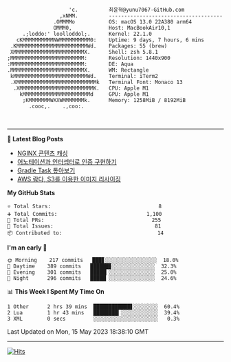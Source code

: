 
```text
                    'c.          최윤혁@yunu7067-GitHub.com
                 ,xNMM.          -------------------------------------
               .OMMMMo           OS: macOS 13.0 22A380 arm64
               OMMM0,            Host: MacBookAir10,1
     .;loddo:' loolloddol;.      Kernel: 22.1.0
   cKMMMMMMMMMMNWMMMMMMMMMM0:    Uptime: 9 days, 7 hours, 6 mins
 .KMMMMMMMMMMMMMMMMMMMMMMMWd.    Packages: 55 (brew)
 XMMMMMMMMMMMMMMMMMMMMMMMX.      Shell: zsh 5.8.1
;MMMMMMMMMMMMMMMMMMMMMMMM:       Resolution: 1440x900
:MMMMMMMMMMMMMMMMMMMMMMMM:       DE: Aqua
.MMMMMMMMMMMMMMMMMMMMMMMMX.      WM: Rectangle
 kMMMMMMMMMMMMMMMMMMMMMMMMWd.    Terminal: iTerm2
 .XMMMMMMMMMMMMMMMMMMMMMMMMMMk   Terminal Font: Monaco 13
  .XMMMMMMMMMMMMMMMMMMMMMMMMK.   CPU: Apple M1
    kMMMMMMMMMMMMMMMMMMMMMMd     GPU: Apple M1
     ;KMMMMMMMWXXWMMMMMMMk.      Memory: 1258MiB / 8192MiB
       .cooc,.    .,coo:.

```

<br />

---

<!--START_SECTION:msrm-->

**📕  Latest Blog Posts**

- [NGINX 콘텐츠 캐싱](https://yunu7067.github.io/p/nginx-content-caching/)
- [어노테이션과 인터셉터로 인증 구현하기](https://yunu7067.github.io/p/impl-spring-auth-using-interceptor/)
- [Gradle Task 톺아보기](https://yunu7067.github.io/p/gradle-tasks/)
- [AWS 람다, S3를 이용한 이미지 리사이징](https://yunu7067.github.io/p/image-resize-for-aws-lambda/)

**My GitHub Stats**
```text
⭐ Total Stars:                                   8
➕ Total Commits:                             1,100
🔀 Total PRs:                                   255
🚩 Total Issues:                                 81
📦 Contributed to:                               14
```

**I'm an early 🐤**
```text
🌞 Morning    217 commits   ███▊░░░░░░░░░░░░░░░░░  18.0%
🌆 Daytime    389 commits   ██████▊░░░░░░░░░░░░░░  32.3%
🌃 Evening    301 commits   █████▎░░░░░░░░░░░░░░░  25.0%
🌙 Night      296 commits   █████▏░░░░░░░░░░░░░░░  24.6%
```

📊 **This Week I Spent My Time On**
```text
1 Other      2 hrs 39 mins  ████████████▋░░░░░░░░  60.4%
2 Lua        1 hr 43 mins   ████████▎░░░░░░░░░░░░  39.4%
3 XML        0 secs         ░░░░░░░░░░░░░░░░░░░░░   0.3%
```

Last Updated on Mon, 15 May 2023 18:38:10 GMT

<!--END_SECTION:msrm-->

---

<!-- https://hits.seeyoufarm.com -->  
[![Hits](https://hits.seeyoufarm.com/api/count/incr/badge.svg?url=https%3A%2F%2Fgithub.com%2Fyunu7067&count_bg=%2379C83D&title_bg=%23555555&icon=&icon_color=%23E7E7E7&title=Visited&edge_flat=true)](https://hits.seeyoufarm.com)
